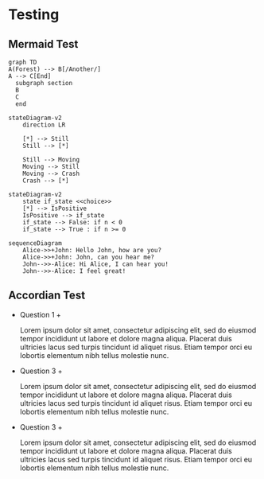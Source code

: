# Testing

## Mermaid Test

```mermaid
graph TD
A(Forest) --> B[/Another/]
A --> C[End]
  subgraph section
  B
  C
  end
```

```mermaid
stateDiagram-v2
    direction LR

    [*] --> Still
    Still --> [*]

    Still --> Moving
    Moving --> Still
    Moving --> Crash
    Crash --> [*]
```

```mermaid
stateDiagram-v2
    state if_state <<choice>>
    [*] --> IsPositive
    IsPositive --> if_state
    if_state --> False: if n < 0
    if_state --> True : if n >= 0
```

```mermaid
sequenceDiagram
    Alice->>+John: Hello John, how are you?
    Alice->>+John: John, can you hear me?
    John-->>-Alice: Hi Alice, I can hear you!
    John-->>-Alice: I feel great!
```

## Accordian Test

+ Question 1 +

    Lorem ipsum dolor sit amet, consectetur adipiscing elit, sed do eiusmod tempor incididunt ut labore et dolore magna aliqua. Placerat duis ultricies lacus sed turpis tincidunt id aliquet risus. Etiam tempor orci eu lobortis elementum nibh tellus molestie nunc.

+ Question 3 +

    Lorem ipsum dolor sit amet, consectetur adipiscing elit, sed do eiusmod tempor incididunt ut labore et dolore magna aliqua. Placerat duis ultricies lacus sed turpis tincidunt id aliquet risus. Etiam tempor orci eu lobortis elementum nibh tellus molestie nunc.

+ Question 3 +

    Lorem ipsum dolor sit amet, consectetur adipiscing elit, sed do eiusmod tempor incididunt ut labore et dolore magna aliqua. Placerat duis ultricies lacus sed turpis tincidunt id aliquet risus. Etiam tempor orci eu lobortis elementum nibh tellus molestie nunc.

